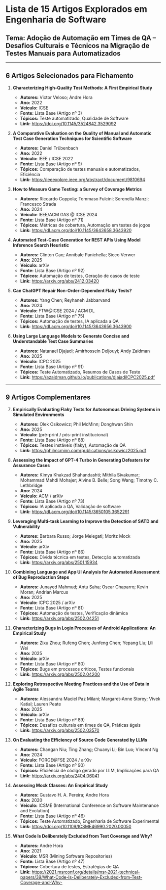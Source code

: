 # Lista de 15 Artigos Explorados em Engenharia de Software
## Tema: Adoção de Automação em Times de QA – Desafios Culturais e Técnicos na Migração de Testes Manuais para Automatizados

---

## 6 Artigos Selecionados para Fichamento

1. **Characterizing High-Quality Test Methods: A First Empirical Study**  
   - **Autores:** Victor Veloso; Andre Hora  
   - **Ano:** 2022  
   - **Veículo:** ICSE 
   - **Fonte:** Lista Base (Artigo nº 3)  
   - **Tópicos:** Teste automatizado, Qualidade de Software  
   - **Link:** https://doi.org/10.1145/3524842.3529092

2. **A Comparative Evaluation on the Quality of Manual and Automatic Test Case Generation Techniques for Scientific Software**  
   - **Autores:** Daniel Trübenbach  
   - **Ano:** 2022  
   - **Veículo:** IEEE / ICSE 2022   
   - **Fonte:** Lista Base (Artigo nº 9)  
   - **Tópicos:** Comparação de testes manuais e automatizados, Eficiência  
   - **Link:** https://ieeexplore.ieee.org/abstract/document/9810694

3. **How to Measure Game Testing: a Survey of Coverage Metrics**  
   - **Autores:** Riccardo Coppola; Tommaso Fulcini; Serenella Manzi; Francesco Strada  
   - **Ano:** 2024  
   - **Veículo:** IEEE/ACM GAS @ ICSE 2024  
   - **Fonte:** Lista Base (Artigo nº 71)  
   - **Tópicos:** Métricas de cobertura, Automação em testes de jogos  
   - **Link:** https://dl.acm.org/doi/10.1145/3643658.3643920

4. **Automated Test-Case Generation for REST APIs Using Model Inference Search Heuristic**  
   - **Autores:** Clinton Cao; Annibale Panichella; Sicco Verwer  
   - **Ano:** 2025  
   - **Veículo:** arXiv  
   - **Fonte:** Lista Base (Artigo nº 92)  
   - **Tópicos:** Automação de testes, Geração de casos de teste  
   - **Link:** https://arxiv.org/abs/2412.03420

5. **Can ChatGPT Repair Non-Order-Dependent Flaky Tests?**  
   - **Autores:** Yang Chen; Reyhaneh Jabbarvand  
   - **Ano:** 2024  
   - **Veículo:** FTW@ICSE 2024 / ACM DL  
   - **Fonte:** Lista Base (Artigo nº 75)  
   - **Tópicos:** Automação de testes, IA aplicada a QA  
   - **Link:** https://dl.acm.org/doi/10.1145/3643656.3643900

6. **Using Large Language Models to Generate Concise and Understandable Test Case Summaries**  
   - **Autores:** Natanael Djajadi; Amirhossein Deljouyi; Andy Zaidman  
   - **Ano:** 2025  
   - **Veículo:** ICPC 2025   
   - **Fonte:** Lista Base (Artigo nº 91)  
   - **Tópicos:** Teste Automatizado, Resumos de Casos de Teste  
   - **Link:** https://azaidman.github.io/publications/djajadiICPC2025.pdf

---

## 9 Artigos Complementares

7. **Empirically Evaluating Flaky Tests for Autonomous Driving Systems in Simulated Environments**  
   - **Autores:** Olek Osikowicz; Phil McMinn; Donghwan Shin  
   - **Ano:** 2025  
   - **Veículo:** (pré-print / pós-print institucional)  
   - **Fonte:** Lista Base (Artigo nº 88)  
   - **Tópicos:** Testes instáveis (flaky), Automação de QA  
   - **Link:** https://philmcminn.com/publications/osikowicz2025.pdf

8. **Assessing the Impact of GPT-4 Turbo in Generating Defeaters for Assurance Cases**  
   - **Autores:** Kimya Khakzad Shahandashti; Mithila Sivakumar; Mohammad Mahdi Mohajer; Alvine B. Belle; Song Wang; Timothy C. Lethbridge  
   - **Ano:** 2024  
   - **Veículo:** ACM / arXiv 
   - **Fonte:** Lista Base (Artigo nº 73)  
   - **Tópicos:** IA aplicada a QA, Validação de software  
   - **Link:** https://dl.acm.org/doi/10.1145/3650105.3652291

9. **Leveraging Multi-task Learning to Improve the Detection of SATD and Vulnerability**  
   - **Autores:** Barbara Russo; Jorge Melegati; Moritz Mock  
   - **Ano:** 2025  
   - **Veículo:** arXiv  
   - **Fonte:** Lista Base (Artigo nº 86)  
   - **Tópicos:** Dívida técnica em testes, Detecção automatizada  
   - **Link:** https://arxiv.org/abs/2501.15934

10. **Combining Language and App UI Analysis for Automated Assessment of Bug Reproduction Steps**  
    - **Autores:** Junayed Mahmud; Antu Saha; Oscar Chaparro; Kevin Moran; Andrian Marcus  
    - **Ano:** 2025  
    - **Veículo:** ICPC 2025 / arXiv  
    - **Fonte:** Lista Base (Artigo nº 81)  
    - **Tópicos:** Automação de testes, Verificação dinâmica  
    - **Link:** https://arxiv.org/abs/2502.04251

11. **Characterizing Bugs in Login Processes of Android Applications: An Empirical Study**  
    - **Autores:** Zixu Zhou; Rufeng Chen; Junfeng Chen; Yepang Liu; Lili Wei  
    - **Ano:** 2025  
    - **Veículo:** arXiv  
    - **Fonte:** Lista Base (Artigo nº 80)  
    - **Tópicos:** Bugs em processos críticos, Testes funcionais  
    - **Link:** https://arxiv.org/abs/2502.04200

12. **Exploring Retrospective Meeting Practices and the Use of Data in Agile Teams**  
    - **Autores:** Alessandra Maciel Paz Milani; Margaret-Anne Storey; Vivek Katial; Lauren Peate  
    - **Ano:** 2025  
    - **Veículo:** arXiv  
    - **Fonte:** Lista Base (Artigo nº 89)  
    - **Tópicos:** Desafios culturais em times de QA, Práticas ágeis  
    - **Link:** https://arxiv.org/abs/2502.03570

13. **On Evaluating the Efficiency of Source Code Generated by LLMs**  
    - **Autores:** Changan Niu; Ting Zhang; Chuanyi Li; Bin Luo; Vincent Ng  
    - **Ano:** 2024  
    - **Veículo:** FORGE@FSE 2024 / arXiv   
    - **Fonte:** Lista Base (Artigo nº 90)  
    - **Tópicos:** Eficiência de código gerado por LLM, Implicações para QA  
    - **Link:** https://arxiv.org/abs/2404.06041

14. **Assessing Mock Classes: An Empirical Study**  
    - **Autores:** Gustavo H. A. Pereira; Andre Hora  
    - **Ano:** 2020  
    - **Veículo:** ICSME (International Conference on Software Maintenance and Evolution)  
    - **Fonte:** Lista Base (Artigo nº 46)  
    - **Tópicos:** Teste Automatizado, Engenharia de Software Experimental  
    - **Link:** https://doi.org/10.1109/ICSME46990.2020.00050

15. **What Code Is Deliberately Excluded from Test Coverage and Why?**  
    - **Autores:** Andre Hora  
    - **Ano:** 2021  
    - **Veículo:** MSR (Mining Software Repositories)  
    - **Fonte:** Lista Base (Artigo nº 47)  
    - **Tópicos:** Cobertura de testes, Estratégias de QA  
    - **Link:** https://2021.msrconf.org/details/msr-2021-technical-papers/39/What-Code-Is-Deliberately-Excluded-from-Test-Coverage-and-Why-
